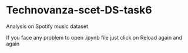 # Technovanza-scet-DS-task6
Analysis on Spotify music dataset

If you face any problem to open .ipynb file just click on Reload again and again
